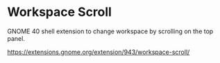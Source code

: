 Workspace Scroll
===
GNOME 40 shell extension to change workspace by scrolling on the top panel.

https://extensions.gnome.org/extension/943/workspace-scroll/
